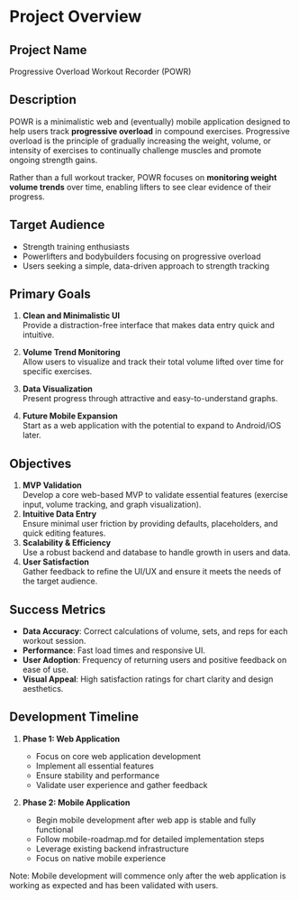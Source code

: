 # Project Overview

## Project Name

Progressive Overload Workout Recorder (POWR)

## Description

POWR is a minimalistic web and (eventually) mobile application designed to help users track **progressive overload** in compound exercises. Progressive overload is the principle of gradually increasing the weight, volume, or intensity of exercises to continually challenge muscles and promote ongoing strength gains.

Rather than a full workout tracker, POWR focuses on **monitoring weight volume trends** over time, enabling lifters to see clear evidence of their progress.

## Target Audience

- Strength training enthusiasts
- Powerlifters and bodybuilders focusing on progressive overload
- Users seeking a simple, data-driven approach to strength tracking

## Primary Goals

1. **Clean and Minimalistic UI**  
   Provide a distraction-free interface that makes data entry quick and intuitive.

2. **Volume Trend Monitoring**  
   Allow users to visualize and track their total volume lifted over time for specific exercises.

3. **Data Visualization**  
   Present progress through attractive and easy-to-understand graphs.

4. **Future Mobile Expansion**  
   Start as a web application with the potential to expand to Android/iOS later.

## Objectives

1. **MVP Validation**  
   Develop a core web-based MVP to validate essential features (exercise input, volume tracking, and graph visualization).
2. **Intuitive Data Entry**  
   Ensure minimal user friction by providing defaults, placeholders, and quick editing features.
3. **Scalability & Efficiency**  
   Use a robust backend and database to handle growth in users and data.
4. **User Satisfaction**  
   Gather feedback to refine the UI/UX and ensure it meets the needs of the target audience.

## Success Metrics

- **Data Accuracy**: Correct calculations of volume, sets, and reps for each workout session.
- **Performance**: Fast load times and responsive UI.
- **User Adoption**: Frequency of returning users and positive feedback on ease of use.
- **Visual Appeal**: High satisfaction ratings for chart clarity and design aesthetics.

## Development Timeline

1. **Phase 1: Web Application**

   - Focus on core web application development
   - Implement all essential features
   - Ensure stability and performance
   - Validate user experience and gather feedback

2. **Phase 2: Mobile Application**
   - Begin mobile development after web app is stable and fully functional
   - Follow mobile-roadmap.md for detailed implementation steps
   - Leverage existing backend infrastructure
   - Focus on native mobile experience

Note: Mobile development will commence only after the web application is working as expected and has been validated with users.
